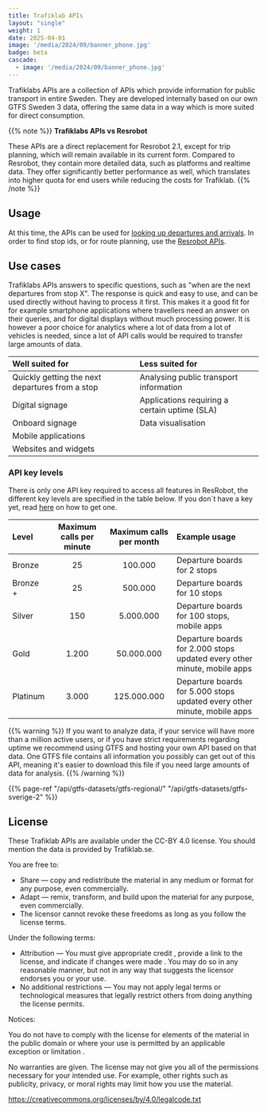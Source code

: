 ```yaml
---
title: Trafiklab APIs
layout: "single"
weight: 1
date: 2025-04-01
image: '/media/2024/09/banner_phone.jpg'
badge: beta
cascade:
  - image: '/media/2024/09/banner_phone.jpg'
---
```


Trafiklabs APIs are a collection of APIs which provide information for public transport in entire Sweden. They are developed internally based on our own GTFS
Sweden 3 data, offering the same data in a way which is more suited for direct consumption.

{{% note %}}
**Trafiklabs APIs vs Resrobot**

These APIs are a direct replacement for Resrobot 2.1, except for trip planning, which will remain available in its current form. Compared to Resrobot, they
contain more detailed data, such as platforms and realtime data. They offer significantly better performance as well, which translates into higher quota for end
users while reducing the costs for Trafiklab.
{{% /note %}}

## Usage

At this time, the APIs can be used for [looking up departures and arrivals](timetables). In order to find stop ids, or for route planning, use
the [Resrobot APIs](../resrobot-v21).

## Use cases

Trafiklabs APIs answers to specific questions, such as "when are the next departures from stop X". The response
is quick and easy to use, and can be used directly without having to process it first. This makes it a good fit for for
example smartphone applications where travellers need an answer on their queries, and for digital displays without much processing power.
It is however a poor choice for analytics where a lot of data from a lot of vehicles is needed, since a lot of API calls would be required to transfer large
amounts of data.

| Well suited for                                 | Less suited for                               |
|:------------------------------------------------|:----------------------------------------------|
| Quickly getting the next departures from a stop | Analysing public transport information        |
| Digital signage                                 | Applications requiring a certain uptime (SLA) |
| Onboard signage                                 | Data visualisation                            |
| Mobile applications                             |                                               |
| Websites and widgets                            |                                               |

### API key levels

There is only one API key required to access all features in ResRobot, the different key levels are specified in the table below. If you don´t have a key yet,
read [here](/docs/using-trafiklab/getting-api-keys) on how to get one.

| Level    | Maximum calls per minute | Maximum calls per month | Example usage                                                            |
|:---------|:------------------------:|:-----------------------:|:-------------------------------------------------------------------------|
| Bronze   |            25            |         100.000         | Departure boards for 2 stops                                             |
| Bronze + |            25            |         500.000         | Departure boards for 10 stops                                            |
| Silver   |           150            |        5.000.000        | Departure boards for 100 stops, mobile apps                              |
| Gold     |          1.200           |       50.000.000        | Departure boards for 2.000 stops updated every other minute, mobile apps |
| Platinum |          3.000           |       125.000.000       | Departure boards for 5.000 stops updated every other minute, mobile apps |

{{% warning %}} If you want to analyze data, if your service will have more than a million active users, or if you have strict requirements regarding uptime
we recommend using GTFS and hosting your own API based on that data. One GTFS file contains all information you possibly can get out of this API, meaning it's
easier to download this file if you need large amounts of data for analysis. {{% /warning %}}

{{% page-ref "/api/gtfs-datasets/gtfs-regional/" "/api/gtfs-datasets/gtfs-sverige-2" %}}

## License

These Trafiklab APIs are available under the CC-BY 4.0 license. You should mention the data is provided by Trafiklab.se.

You are free to:

- Share — copy and redistribute the material in any medium or format for any purpose, even commercially.
- Adapt — remix, transform, and build upon the material for any purpose, even commercially.
- The licensor cannot revoke these freedoms as long as you follow the license terms.

Under the following terms:

- Attribution — You must give appropriate credit , provide a link to the license, and indicate if changes were made . You may do so in any reasonable manner,
  but not in any way that suggests the licensor endorses you or your use.
- No additional restrictions — You may not apply legal terms or technological measures that legally restrict others from doing anything the license permits.

Notices:

You do not have to comply with the license for elements of the material in the public domain or where your use is permitted by an applicable exception or
limitation .

No warranties are given. The license may not give you all of the permissions necessary for your intended use. For example, other rights such as publicity,
privacy, or moral rights may limit how you use the material.

https://creativecommons.org/licenses/by/4.0/legalcode.txt